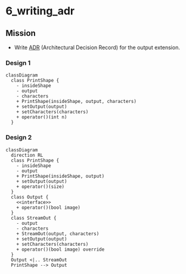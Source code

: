 # 6_writing_adr

## Mission
* Write [ADR](https://adr.github.io/) (Architectural Decision Record) for the output extension.

### Design 1
```mermaid
classDiagram
  class PrintShape {
    - insideShape
    - output
    - characters
    + PrintShape(insideShape, output, characters)
    + setOutput(output)
    + setCharacters(characters)
    + operator()(int n)
  }
```

### Design 2
```mermaid
classDiagram
  direction RL
  class PrintShape {
    - insideShape
    - output
    + PrintShape(insideShape, output)
    + setOutput(output)
    + operator()(size)
  }
  class Output {
    <<interface>>
    + operator()(bool image)
  }
  class StreamOut {
    - output
    - characters
    + StreamOut(output, characters)
    + setOutput(output)
    + setCharacters(characters)
    + operator()(bool image) override
  }
  Output <|.. StreamOut
  PrintShape --> Output

```

